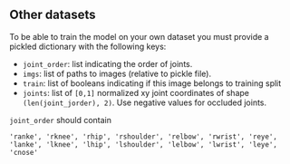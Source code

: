 

## Other datasets

To be able to train the model on your own dataset you must provide a pickled
dictionary with the following keys:

- `joint_order`: list indicating the order of joints. 
- `imgs`: list of paths to images (relative to pickle file).
- `train`: list of booleans indicating if this image belongs to training split
- `joints`: list of `[0,1]` normalized xy joint coordinates of shape `(len(joint_jorder), 2)`. Use negative values for occluded joints.

`joint_order` should contain

    'ranke', 'rknee', 'rhip', 'rshoulder', 'relbow', 'rwrist', 'reye', 'lanke', 'lknee', 'lhip', 'lshoulder', 'lelbow', 'lwrist', 'leye', 'cnose'
